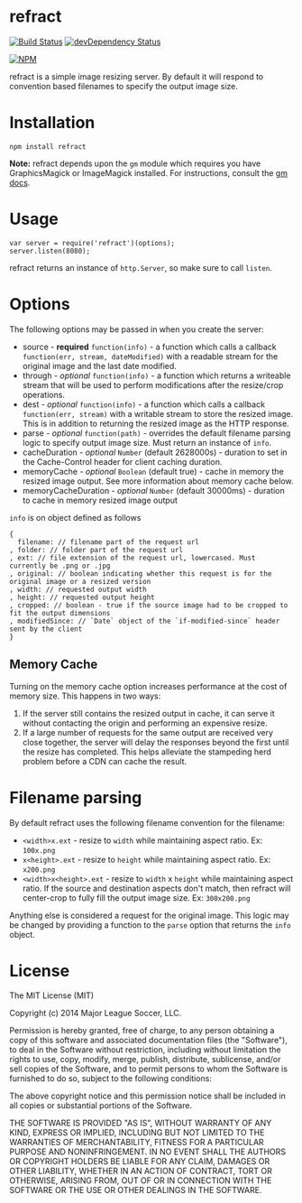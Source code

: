 refract
=======

[![Build Status](https://travis-ci.org/majorleaguesoccer/refract.png?branch=master)](https://travis-ci.org/majorleaguesoccer/refract)
[![devDependency Status](https://david-dm.org/majorleaguesoccer/refract.png)](https://david-dm.org/majorleaguesoccer/refract#info=dependencies)

[![NPM](https://nodei.co/npm/refract.png)](https://nodei.co/npm/refract/)

refract is a simple image resizing server. By default it will respond to convention based filenames to specify the output image size.

# Installation

```
npm install refract
```

**Note:** refract depends upon the `gm` module which requires you have GraphicsMagick or ImageMagick installed. For instructions, consult the [gm docs](https://github.com/aheckmann/gm#getting-started).

# Usage

```
var server = require('refract')(options);
server.listen(8080);
```

refract returns an instance of `http.Server`, so make sure to call `listen`.


# Options

The following options may be passed in when you create the server:

* source - **required** `function(info)` - a function which calls a callback `function(err, stream, dateModified)` with a readable stream for the original image and the last date modified. 
* through - _optional_ `function(info)` - a function which returns a writeable stream that will be used to perform modifications after the resize/crop operations. 
* dest - _optional_ `function(info)` - a function which calls a callback `function(err, stream)` with a writable stream to store the resized image. This is in addition to returning the resized image as the HTTP response.
* parse - _optional_ `function(path)` - overrides the default filename parsing logic to specify output image size. Must return an instance of `info`.
* cacheDuration - _optional_ `Number` (default 2628000s) - duration to set in the Cache-Control header for client caching duration.
* memoryCache - _optional_ `Boolean` (default true) - cache in memory the resized image output. See more information about memory cache below.
* memoryCacheDuration - _optional_ `Number` (default 30000ms) - duration to cache in memory resized image output

`info` is on object defined as follows
```
{
  filename: // filename part of the request url
, folder: // folder part of the request url
, ext: // file extension of the request url, lowercased. Must currently be .png or .jpg
, original: // boolean indicating whether this request is for the original image or a resized version
, width: // requested output width
, height: // requested output height
, cropped: // boolean - true if the source image had to be cropped to fit the output dimensions
, modifiedSince: // `Date` object of the `if-modified-since` header sent by the client
}
```

## Memory Cache

Turning on the memory cache option increases performance at the cost of memory size. This happens in two ways:

1. If the server still contains the resized output in cache, it can serve it without contacting the origin and performing an expensive resize.
1. If a large number of requests for the same output are received very close together, the server will delay the responses beyond the first until the resize has completed. This helps alleviate the stampeding herd problem before a CDN can cache the result.


# Filename parsing

By default refract uses the following filename convention for the filename:

* `<width>x.ext` - resize to `width` while maintaining aspect ratio. Ex: `100x.png`
* `x<height>.ext` - resize to `height` while maintaining aspect ratio. Ex: `x200.png`
* `<width>x<height>.ext` - resize to `width` x `height` while maintaining aspect ratio. If the source and destination aspects don't match, then refract will center-crop to fully fill the output image size. Ex: `300x200.png`

Anything else is considered a request for the original image. This logic may be changed by providing a function to the `parse` option that returns the `info` object.


# License

The MIT License (MIT)

Copyright (c) 2014 Major League Soccer, LLC.

Permission is hereby granted, free of charge, to any person obtaining a copy of
this software and associated documentation files (the "Software"), to deal in
the Software without restriction, including without limitation the rights to
use, copy, modify, merge, publish, distribute, sublicense, and/or sell copies of
the Software, and to permit persons to whom the Software is furnished to do so,
subject to the following conditions:

The above copyright notice and this permission notice shall be included in all
copies or substantial portions of the Software.

THE SOFTWARE IS PROVIDED "AS IS", WITHOUT WARRANTY OF ANY KIND, EXPRESS OR
IMPLIED, INCLUDING BUT NOT LIMITED TO THE WARRANTIES OF MERCHANTABILITY, FITNESS
FOR A PARTICULAR PURPOSE AND NONINFRINGEMENT. IN NO EVENT SHALL THE AUTHORS OR
COPYRIGHT HOLDERS BE LIABLE FOR ANY CLAIM, DAMAGES OR OTHER LIABILITY, WHETHER
IN AN ACTION OF CONTRACT, TORT OR OTHERWISE, ARISING FROM, OUT OF OR IN
CONNECTION WITH THE SOFTWARE OR THE USE OR OTHER DEALINGS IN THE SOFTWARE.
